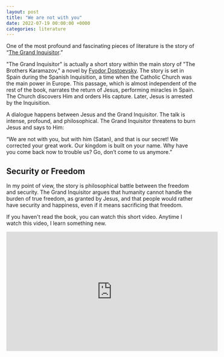 ```yaml
---
layout: post
title: "We are not with you"
date: 2022-07-19 00:00:00 +0000
categories: literature
---
```


One of the most profound and fascinating pieces of literature is the story of “[The Grand Inquisitor](https://en.wikipedia.org/wiki/The_Grand_Inquisitor).”

"The Grand Inquisitor" is actually a short story within the main story of "The Brothers Karamazov,"
a novel by [Fyodor Dostoevsky](https://en.wikipedia.org/wiki/Fyodor_Dostoevsky).
The story is set in Spain during the Spanish Inquisition, a time when the Catholic Church was the main power in Europe.
This passage, which is almost independent of the rest of the book, narrates the return of Jesus, performing miracles in Spain.
The Church discovers Him and orders His capture.
Later, Jesus is arrested by the Inquisition.

A dialogue happens between Jesus and the Grand Inquisitor. The talk is intense, profound, and philosophical.
The Grand Inquisitor threatens to burn Jesus and says to Him:

“We are not with you, but with him (Satan), and that is our secret! We corrected your great work.
Our kingdom is built on your name. Why have you come back now to trouble us? Go, don’t come to us anymore.”

## Security or Freedom

In my point of view, the story is philosophical battle between the freedom and security.
The Grand Inquisitor argues that humanity cannot handle the burden of true freedom, as granted by Jesus,
and that people would rather have security and happiness, even if it means sacrificing that freedom.

If you haven't read the book, you can watch this short video. Anytime I watch this video, I learn something new.

<iframe width="560" height="315" src="https://www.youtube.com/embed/om6HcUUa8DI"
frameborder="0" allow="accelerometer; autoplay; clipboard-write; encrypted-media; gyroscope; picture-in-picture"
allowfullscreen></iframe>

